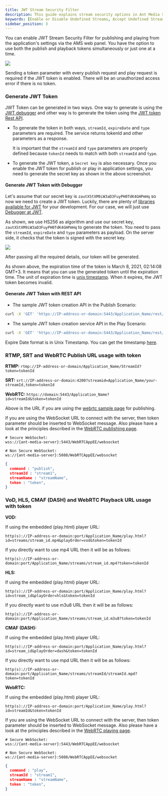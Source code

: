 ```yaml
---
title: JWT Stream Security Filter
description: This guide explains stream security options in Ant Media Server, and how you can Enable Disable, or Accept Undefined Streams.
keywords: [Enable or Disable Undefined Streams, Accept Undefined Streams, One Time Token Control, Stream security, Ant Media Server Documentation, Ant Media Server Tutorials]
sidebar_position: 3
---
```


You can enable JWT Stream Security Filter for publishing and playing from the application's settings via the AMS web panel. You have the option to use both the publish and playback tokens simultaneously or just one at a time.

![](@site/static/img/ant-media-server-jwt-stream-security-filter-dashboard.png)

Sending a token parameter with every publish request and play request is required if the JWT token is enabled. There will be an unauthorized access error if there is no token.

### Generate JWT Token

JWT Token can be generated in two ways. One way to generate is using the [JWT debugger](https://jwt.io/#debugger-io) and other way is to generate the token using the [JWT token Rest API](https://antmedia.io/rest/#/BroadcastRestService/getJwtTokenV2).

 - To generate the token in both ways, ```streamId```, ```expireDate```
   and ```type``` parameters are required. The service returns tokenId
and other parameters as a response.
   
   It is important that the ```streamId``` and ```type``` parameters are
   properly defined because ```tokenId``` needs to match with both
   ```streamId``` and ```type```.
   
 - To generate the JWT token, a `Secret key` is also necessary. Once you enable the JWT token for publish or play in application settings, you need to generate the secret key as shown in the above screenshot.

#### Generate JWT Token with Debugger

Let's assume that our secret key is ```zautXStXM9iW3aD3FuyPH0TdK4GHPmHq``` so now we need to create a JWT token. Luckily, there are plenty of [libraries available for JWT](https://jwt.io/#libraries-io) for your development. For our case, we will just use [Debugger at JWT](https://jwt.io/#debugger-io).

As shown, we use HS256 as algorithm and use our secret key, ```zautXStXM9iW3aD3FuyPH0TdK4GHPmHq``` to generate the token. You need to pass the `streamId`, `expireDate` and `type` parameters as payload. On the server side, it checks that the token is signed with the secret key. 

![](@site/static/img/generate-jwt-stream-token-with-expiration.png)  

After passing all the required details, our token will be generated.

As shown above, the expiration time of the token is March 8, 2021, 02:14:08 GMT+3. It means that you can use the generated token until the expiration time. The unit of expiration time is [unix timestamp](https://www.unixtimestamp.com/). When it expires, the JWT token becomes invalid.

#### Generate JWT Token with REST API

 - The sample JWT token creation API in the Publish Scenario:

```bash
curl -X 'GET' 'https://IP-address-or-domain:5443/Application_Name/rest/v2/broadcasts/streamId/jwt-token?expireDate=Expire_Date&type=publish' -H 'accept: application/json'
```

 - The sample JWT token creation service API in the Play Scenario:

```bash
curl -X 'GET' 'https://IP-address-or-domain:5443/Application_Name/rest/v2/broadcasts/streamId/jwt-token?expireDate=Expire_Date&type=play' -H 'accept: application/json'
```

Expire Date format is in Unix Timestamp. You can get the timestamp [here](https://www.epochconverter.com/).

### RTMP, SRT and WebRTC Publish URL usage with token

**RTMP:**
`rtmp://IP-address-or-domain/Application_Name/StreamId?token=tokenId`

**SRT:** 
`srt://IP-address-or-domain:4200?streamid=Application_Name/your-streamId,token=tokenId`

**WebRTC:**
`https://domain:5443/Application_Name?id=streamId&token=tokenId`

Above is the URL if you are using the [webrtc sample page](https://antmedia.io/docs/guides/publish-live-stream/webrtc/) for publishing.

If you are using the WebSocket URL to connect with the server, then token parameter should be inserted to WebSocket message. Also please have a look at the principles described in the [WebRTC publishing page](https://antmedia.io/docs/guides/publish-live-stream/webrtc/webrtc-websocket-messaging-reference/#publishing-webrtc-stream).

```shell
# Secure WebSocket: 
wss://{ant-media-server}:5443/WebRTCAppEE/websocket

# Non Secure WebSocket: 
ws://{ant-media-server}:5080/WebRTCAppEE/websocket
```

```json
{
  command : "publish",
  streamId : "stream1",
  streamName : "streamName",
  token : "token",
}
```

### VoD, HLS, CMAF (DASH) and WebRTC Playback URL usage with token

**VOD:**

If using the embedded (play.html) player URL:
```
http(s)://IP-address-or-domain:port/Application_Name/play.html?id=streams/stream_id.mp4&playOrder=vod&token=tokenId
```
If you directly want to use mp4 URL then it will be as follows:
```
http(s)://IP-address-or-domain:port/Application_Name/streams/stream_id.mp4?token=tokenId
```
**HLS:**

If using the embedded (play.html) player URL:
```
http(s)://IP-address-or-domain:port/Application_Name/play.html?id=stream_id&playOrder=hls&token=tokenId
```

If you directly want to use m3u8 URL then it will be as follows:

```
http(s)://IP-address-or-domain:port/Application_Name/streams/stream_id.m3u8?token=tokenId
```

**CMAF (DASH):**

If using the embedded (play.html) player URL:
```
http(s)://IP-address-or-domain:port/Application_Name/play.html?id=stream_id&playOrder=dash&token=tokenId
```

If you directly want to use mpd URL then it will be as follows:

```
http(s)://IP-address-or-domain:port/Application_Name/streams/streamId/streamId.mpd?token=tokenId
```

**WebRTC:**

If using the embedded (play.html) player URL:

`http(s)://IP-address-or-domain:port/Application_Name/play.html?id=streamId&token=tokenId`

If you are using the WebSocket URL to connect with the server, then token parameter should be inserted to WebSocket message. Also please have a look at the principles described in the [WebRTC playing page](https://antmedia.io/docs/guides/publish-live-stream/webrtc/webrtc-websocket-messaging-reference/#playing-webrtc-stream).

```shell
# Secure WebSocket: 
wss://{ant-media-server}:5443/WebRTCAppEE/websocket

# Non Secure WebSocket: 
ws://{ant-media-server}:5080/WebRTCAppEE/websocket
```

```json
{
  command : "play",
  streamId : "stream1",
  streamName : "streamName",
  token : "token",
}
```
